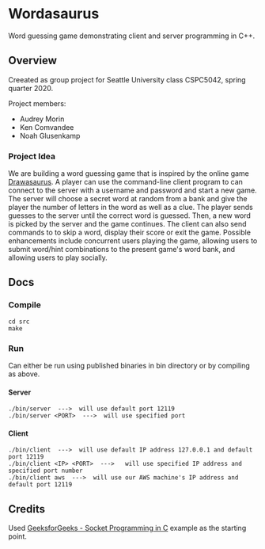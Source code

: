 # Wordasaurus
Word guessing game demonstrating client and server programming in C++.  

## Overview
Creeated as group project for Seattle University class CSPC5042, spring quarter 2020.  

Project members:
- Audrey Morin
- Ken Comvandee
- Noah Glusenkamp

### Project Idea
We are building a word guessing game that is inspired by the online game [Drawasaurus](https://www.drawasaurus.org/). A player can use the command-line client program to can connect to the server with a username and password and start a new game. The server will choose a secret word at random from a bank and give the player the number of letters in the word as well as a clue. The player sends guesses to the server until the correct word is guessed. Then, a new word is picked by the server and the game continues. The client can also send commands to to skip a word, display their score or exit the game.
Possible enhancements include concurrent users playing the game, allowing users to submit word/hint combinations to the present game's word bank, and allowing users to play socially.

## Docs
### Compile
```
cd src
make
```

### Run
Can either be run using published binaries in bin directory or by compiling as above.
#### Server
```
./bin/server  --->  will use default port 12119
./bin/server <PORT>  --->  will use specified port
```
#### Client
```
./bin/client  --->  will use default IP address 127.0.0.1 and default port 12119
./bin/client <IP> <PORT>  --->   will use specified IP address and specified port number
./bin/client aws  --->  will use our AWS machine's IP address and default port 12119
```

## Credits
Used [GeeksforGeeks - Socket Programming in C](https://www.geeksforgeeks.org/socket-programming-cc/) example as the starting point.